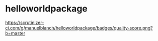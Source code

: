 # helloworldpackage

https://scrutinizer-ci.com/g/manuelblanch/helloworldpackage/badges/quality-score.png?b=master
